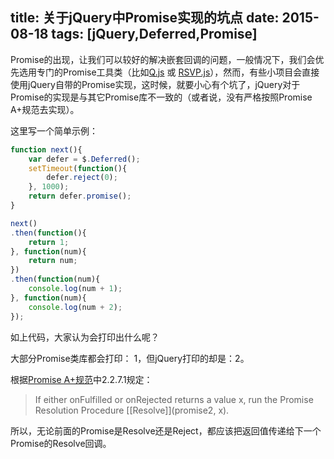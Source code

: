 title: 关于jQuery中Promise实现的坑点
date: 2015-08-18
tags: [jQuery,Deferred,Promise]
---
Promise的出现，让我们可以较好的解决嵌套回调的问题，一般情况下，我们会优先选用专门的Promise工具类（比如[Q.js](https://github.com/kriskowal/q "Q.js") 或 [RSVP.js](https://github.com/tildeio/rsvp.js "RSVP.js")），然而，有些小项目会直接使用jQuery自带的Promise实现，这时候，就要小心有个坑了，jQuery对于Promise的实现是与其它Promise库不一致的（或者说，没有严格按照Promise A+规范去实现）。

这里写一个简单示例：

```js
function next(){
    var defer = $.Deferred();
    setTimeout(function(){
        defer.reject(0);
    }, 1000);
    return defer.promise();
}

next()
.then(function(){
    return 1;
}, function(num){
    return num;
})
.then(function(num){
    console.log(num + 1);
}, function(num){
    console.log(num + 2);
});
```

如上代码，大家认为会打印出什么呢？

大部分Promise类库都会打印： 1，但jQuery打印的却是：2。

根据[Promise A+规范](https://promisesaplus.com/ "Promise A+规范")中2.2.7.1规定：

>If either onFulfilled or onRejected returns a value x, run the Promise Resolution Procedure [[Resolve]]\(promise2, x\).

所以，无论前面的Promise是Resolve还是Reject，都应该把返回值传递给下一个Promise的Resolve回调。